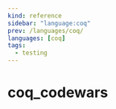 ```yaml
---
kind: reference
sidebar: "language:coq"
prev: /languages/coq/
languages: [coq]
tags:
  - testing
---
```


# coq_codewars

<!--
TODO: Finish this reference
TODO: Add tutorial and link to it
TODO: Add any recipes and link to them
-->
